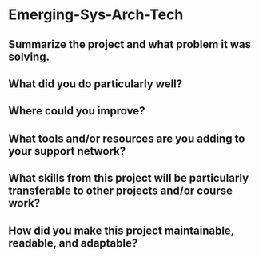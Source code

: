 # Emerging-Sys-Arch-Tech
## Summarize the project and what problem it was solving.
## What did you do particularly well?
## Where could you improve?
## What tools and/or resources are you adding to your support network?
## What skills from this project will be particularly transferable to other projects and/or course work?
## How did you make this project maintainable, readable, and adaptable?
